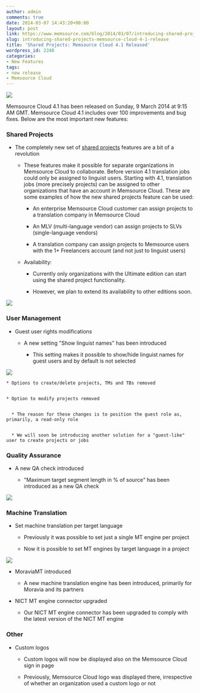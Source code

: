```yaml
---
author: admin
comments: true
date: 2014-03-07 14:43:20+00:00
layout: post
link: https://www.memsource.com/blog/2014/03/07/introducing-shared-projects-memsource-cloud-4-1-release/
slug: introducing-shared-projects-memsource-cloud-4-1-release
title: 'Shared Projects: Memsource Cloud 4.1 Released'
wordpress_id: 2248
categories:
- New Features
tags:
- new release
- Memsource Cloud
---
```


[![](/wp-content/uploads/2012/08/MemSource-Cloud-–-medium.png)](http://www.memsource.com/)

Memsource Cloud 4.1 has been released on Sunday, 9 March 2014 at 9:15 AM GMT. Memsource Cloud 4.1 includes over 100 improvements and bug fixes. Below are the most important new features:<!-- more -->


### Shared Projects





	
  * The completely new set of [shared projects](http://wiki.memsource.com/wiki/MemSource_Cloud_User_Manual#Shared_Projects) features are a bit of a revolution

	
    * These features make it possible for separate organizations in Memsource Cloud to collaborate. Before version 4.1 translation jobs could only be assigned to linguist users. Starting with 4.1, translation jobs (more precisely projects) can be assigned to other organizations that have an account in Memsource Cloud. These are some examples of how the new shared projects feature can be used:

	
      * An enterprise Memsource Cloud customer can assign projects to a translation company in Memsource Cloud

	
      * An MLV (multi-language vendor) can assign projects to SLVs (single-language vendors)

	
      * A translation company can assign projects to Memsource users with the 1+ Freelancers account (and not just to linguist users)




	
    * Availability:

	
      * Currently only organizations with the Ultimate edition can start using the shared project functionality.

	
      * However, we plan to extend its availability to other editions soon.








[![](/wp-content/uploads/2014/03/assign-vendor-300x110.png)](/wp-content/uploads/2014/03/assign-vendor.png)


### User Management





	
  * Guest user rights modifications

	
    * A new setting "Show linguist names" has been introduced

	
      * This setting makes it possible to show/hide linguist names for guest users and by default is not selected








[![](/wp-content/uploads/2014/03/show-linguists-300x108.png)](/wp-content/uploads/2014/03/show-linguists.png)




	
    * Options to create/delete projects, TMs and TBs removed

	
    * Option to modify projects removed

	
      * The reason for these changes is to position the guest role as, primarily, a read-only role

	
      * We will soon be introducing another solution for a "guest-like" user to create projects or jobs








### Quality Assurance





	
  * A new QA check introduced

	
    * "Maximum target segment length in % of source" has been introduced as a new QA check





[![](/wp-content/uploads/2014/03/max-target-300x64.png)](/wp-content/uploads/2014/03/max-target.png)


### Machine Translation





	
  * Set machine translation per target language

	
    * Previously it was possible to set just a single MT engine per project

	
    * Now it is possible to set MT engines by target language in a project





[![](/wp-content/uploads/2014/03/mt-per-target.png)](/wp-content/uploads/2014/03/mt-per-target.png)



	
  * MoraviaMT introduced

	
    * A new machine translation engine has been introduced, primarily for Moravia and its partners




	
  * NICT MT engine connector upgraded

	
    * Our NICT MT engine connector has been upgraded to comply with the latest version of the NICT MT engine







### Other





	
  * Custom logos

	
    * Custom logos will now be displayed also on the Memsource Cloud sign in page

	
    * Previously, Memsource Cloud logo was displayed there, irrespective of whether an organization used a custom logo or not





